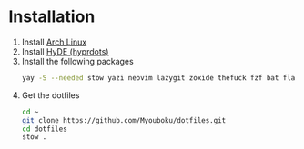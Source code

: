 # Installation

1. Install [Arch Linux](https://archlinux.org/download/)
2. Install [HyDE (hyprdots)](https://github.com/prasanthrangan/hyprdots?tab=readme-ov-file#installation)
3. Install the following packages
   ```bash
   yay -S --needed stow yazi neovim lazygit zoxide thefuck fzf bat flatpak zen-browser-avx2-bin
   ```
4. Get the dotfiles
   ```bash
   cd ~
   git clone https://github.com/Myouboku/dotfiles.git
   cd dotfiles
   stow .
   ```
